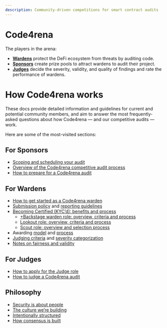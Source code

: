 ```yaml
---
description: Community-driven competitions for smart contract audits
---
```


# Code4rena

The players in the arena:

* [**Wardens**](roles/wardens/) protect the DeFi ecosystem from threats by auditing code.
* [**Sponsors**](roles/sponsors/) create prize pools to attract wardens to audit their project.
* [**Judges**](roles/judges/) decide the severity, validity, and quality of findings and rate the performance of wardens.

# How Code4rena works

These docs provide detailed information and guidelines for current and potential community members, and aim to answer the most frequently-asked questions about how Code4rena — and our competitive audits — work. 

Here are some of the most-visited sections:

## For Sponsors

- [Scoping and scheduling your audit](roles/sponsors)
- [Overview of the Code4rena competitive audit process](roles/sponsors/contest-process.md)
- [How to prepare for a Code4rena audit](roles/sponsors/preparing-for-audit.md)

## For Wardens

- [How to get started as a Code4rena warden](roles/wardens#joining-an-audit)
- [Submission policy](roles/wardens/submission-policy.md) and [reporting guidelines](roles/wardens/submission-guidelines.md)
- [Becoming Certified (KYC’d): benefits and process](roles/certified-contributors)
    - [+Backstage warden role: overview, criteria and process](roles/certified-contributors/backstage-wardens.md)
    - [Lookout role: overview, criteria and process](roles/certified-contributors/lookouts.md)
    - [Scout role: overview and selection process](roles/certified-contributors/scouts.md)
- Awarding [model](awarding/incentive-model-and-awards) and [process](awarding/incentive-model-and-awards/awarding-process.md)
- [Judging criteria](awarding/judging-criteria) and [severity categorization](awarding/judging-criteria/severity-categorization.md)
- [Notes on fairness and validity](awarding/fairness-and-validity)

## For Judges

- [How to apply for the Judge role](roles/judges#becoming-a-judge)
- [How to judge a Code4rena audit](roles/judges/how-to-judge-a-contest.md)

## Philosophy

- [Security is about people](philosophy/security-is-about-people.md)
- [The culture we’re building](philosophy/how-we-work.md)
- [Intentionally structured](philosophy/intentionally-structured.md)
- [How consensus is built](philosophy/how-consensus-is-built.md)
